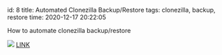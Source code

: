 id: 8
title: Automated Clonezilla Backup/Restore
tags: clonezilla, backup, restore
time: 2020-12-17 20:22:05

How to automate clonezilla backup/restore

![](http://localhost/bkmks_fotos/pics/40)
[LINK](https://whatthefdidido.wordpress.com/2016/05/04/automated-clonezilla-backuprestore/)